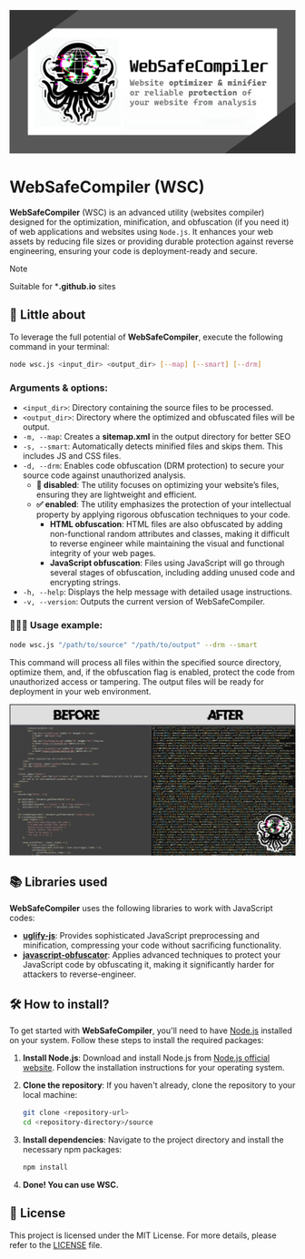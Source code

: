 ![](pics/preview.jpg)

# WebSafeCompiler (WSC)
**WebSafeCompiler** (WSC) is an advanced utility (websites compiler) designed for the optimization, minification, and obfuscation (if you need it) of web applications and websites using `Node.js`. It enhances your web assets by reducing file sizes or providing durable protection against reverse engineering, ensuring your code is deployment-ready and secure.

> [!NOTE]  
> Suitable for ***.github.io** sites

## 🚀 Little about
To leverage the full potential of **WebSafeCompiler**, execute the following command in your terminal:
```bash
node wsc.js <input_dir> <output_dir> [--map] [--smart] [--drm]
```

### Arguments & options:
* `<input_dir>`: Directory containing the source files to be processed.
* `<output_dir>`: Directory where the optimized and obfuscated files will be output.
* `-m, --map`: Creates a **sitemap.xml** in the output directory for better SEO
* `-s, --smart`: Automatically detects minified files and skips them. This includes JS and CSS files.
* `-d, --drm`: Enables code obfuscation (DRM protection) to secure your source code against unauthorized analysis.
  * **🚫 disabled**: The utility focuses on optimizing your website’s files, ensuring they are lightweight and efficient.
  * **✅ enabled**: The utility emphasizes the protection of your intellectual property by applying rigorous obfuscation techniques to your code.
    * **HTML obfuscation**: HTML files are also obfuscated by adding non-functional random attributes and classes, making it difficult to reverse engineer while maintaining the visual and functional integrity of your web pages.
    * **JavaScript obfuscation**: Files using JavaScript will go through several stages of obfuscation, including adding unused code and encrypting strings.
* `-h, --help`: Displays the help message with detailed usage instructions.
* `-v, --version`: Outputs the current version of WebSafeCompiler.

### 👨🏼‍💻 Usage example:
```bash
node wsc.js "/path/to/source" "/path/to/output" --drm --smart
```

This command will process all files within the specified source directory, optimize them, and, if the obfuscation flag is enabled, protect the code from unauthorized access or tampering. The output files will be ready for deployment in your web environment.

![](pics/before_and_after.png)

## 📚 Libraries used
**WebSafeCompiler** uses the following libraries to work with JavaScript codes:
* **[uglify-js](https://www.npmjs.com/package/uglify-js)**: Provides sophisticated JavaScript preprocessing and minification, compressing your code without sacrificing functionality.
* **[javascript-obfuscator](https://www.npmjs.com/package/javascript-obfuscator)**: Applies advanced techniques to protect your JavaScript code by obfuscating it, making it significantly harder for attackers to reverse-engineer.

## 🛠️ How to install?
To get started with **WebSafeCompiler**, you'll need to have [Node.js](https://nodejs.org) installed on your system. Follow these steps to install the required packages:

1. **Install Node.js**: Download and install Node.js from [Node.js official website](https://nodejs.org). Follow the installation instructions for your operating system.

2. **Clone the repository**: If you haven't already, clone the repository to your local machine:
    ```bash
    git clone <repository-url>
    cd <repository-directory>/source
    ```

3. **Install dependencies**: Navigate to the project directory and install the necessary npm packages:
    ```bash
    npm install
    ```

4. **Done! You can use WSC.**

## 📜 License
This project is licensed under the MIT License. For more details, please refer to the [LICENSE](./LICENSE) file.

